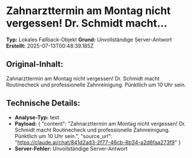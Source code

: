 # Zahnarzttermin am Montag nicht vergessen! Dr. Schmidt macht...

**Typ:** Lokales Fallback-Objekt
**Grund:** Unvollständige Server-Antwort
**Erstellt:** 2025-07-13T00:48:39.185Z

## Original-Inhalt:

Zahnarzttermin am Montag nicht vergessen! Dr. Schmidt macht Routinecheck und professionelle Zahnreinigung. Pünktlich um 10 Uhr sein.

## Technische Details:

- **Analyse-Typ:** text
- **Payload:** {
  "content": "Zahnarzttermin am Montag nicht vergessen! Dr. Schmidt macht Routinecheck und professionelle Zahnreinigung. Pünktlich um 10 Uhr sein.",
  "source_url": "https://claude.ai/chat/841d2ad3-2f77-46cb-8b34-a2d6faa273f9"
}
- **Server-Fehler:** Unvollständige Server-Antwort